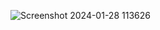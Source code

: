 ![Screenshot 2024-01-28 113626](https://github.com/Shelly243/Hand_Gesture_Volume_Control/assets/108860947/0b5d5965-9fb4-4c04-b779-fb00be2d2d0e)
